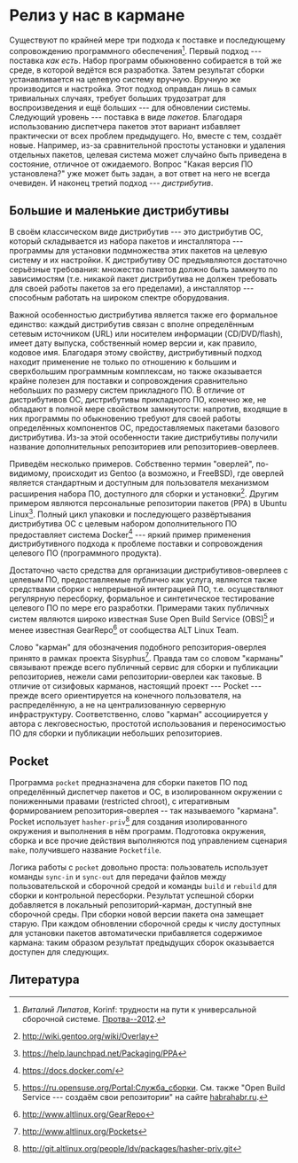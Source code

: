 Релиз у нас в кармане
=====================

Существуют по крайней мере три подхода к поставке и последующему
сопровождению программного обеспечения[^1]. Первый подход --- поставка
*как есть*. Набор программ обыкновенно собирается в той же среде, в
которой ведётся вся разработка. Затем результат сборки устанавливается
на целевую систему вручную. Вручную же производится и настройка. Этот
подход оправдан лишь в самых тривиальных случаях, требует больших
трудозатрат для воспроизведения и ещё больших --- для обновлении
системы. Следующий уровень --- поставка в виде *пакетов*. Благодаря
использованию диспетчера пакетов этот вариант избавляет практически от
всех проблем предыдущего. Но, вместе с тем, создаёт новые. Например,
из-за сравнительной простоты установки и удаления отдельных пакетов,
целевая система может случайно быть приведена в состояние, отличное от
ожидаемого. Вопрос "Какая версия ПО установлена?" уже может быть
задан, а вот ответ на него не всегда очевиден. И наконец третий
подход --- *дистрибутив*.


Большие и маленькие дистрибутивы
--------------------------------

В своём классическом виде дистрибутив --- это дистрибутив ОС, который
складывается из набора пакетов и инсталлятора --- программы для
установки подмножества этих пакетов на целевую систему и их
настройки. К дистрибутиву ОС предъявляются достаточно  серьёзные
требования: множество пакетов должно быть замкнуто по зависимостям
(т.е. никакой пакет дистрибутива не должен требовать для своей работы
пакетов за его пределами), а инсталлятор --- способным работать на
широком спектре оборудования.

Важной особенностью дистрибутива является также его
формальное единство: каждый дистрибутив связан с вполне определённым
сетевым источником (URL) или носителем информации (CD/DVD/flash),
имеет дату выпуска, собственный номер версии и, как правило, кодовое
имя. Благодаря этому свойству, дистрибутивный подход находит
применение не только по отношению к большим и сверхбольшим программным
комплексам, но также оказывается крайне полезен для поставки и
сопровождения сравнительно небольших по размеру систем прикладного
ПО. В отличие от дистрибутивов ОС, дистрибутивы прикладного ПО,
конечно же, не обладают в полной мере свойством замкнутости: напротив,
входящие в них программы по обыкновению требуют для своей работы
определённых компонентов ОС, предоставляемых пакетами базового
дистрибутива. Из-за этой особенности такие дистрибутивы получили
название дополнительных репозиториев или репозиториев-оверлеев.

Приведём несколько примеров. Собственно термин "оверлей", по-видимому,
происходит из Gentoo (а возможно, и FreeBSD), где оверлей является
стандартным и доступным для пользователя механизмом расширения набора
ПО, доступного для сборки и установки[^2]. Другим примером являются
персональные репозитории пакетов (PPA) в Ubuntu Linux[^3]. Полный
цикл упаковки и последующего развёртывания дистрибутива ОС с целевым
набором дополнительного ПО предоставляет система Docker[^4] --- яркий
пример применения дистрибутивного подхода к проблеме поставки и
сопровождения целевого ПО (программного продукта).

Достаточно часто средства для организации дистрибутивов-оверлеев с
целевым ПО, предоставляемые публично как услуга, являются также
средствами сборки с непрерывной интеграцией ПО, т.е. осуществляют
регулярную пересборку, формальное и синтетическое тестирование
целевого ПО по мере его разработки. Примерами таких публичных систем
являются широко известная Suse Open Build Service (OBS)[^5] и менее
известная GearRepo[^6] от сообщества ALT Linux Team.

Слово "карман" для обозначения подобного репозитория-оверлея принято в
рамках проекта Sisyphus[^7]. Правда там со словом "карманы" связывают
прежде всего публичный сервис для сборки и публикации репозиториев,
нежели сами репозитории-оверлеи как таковые. В отличие от сизифовых
карманов, настоящий проект --- Pocket --- прежде всего ориентируется
на конечного пользователя, на распределённую, а не на централизованную
серверную инфраструктуру. Соответственно, слово "карман" ассоциируется
у автора с лекговесностью, простотой использования и переносимостью ПО
для сборки и публикации небольших репозиториев.


Pocket
------

Программа `pocket` предназначена для сборки пакетов ПО под
определённый диспетчер пакетов и ОС, в изолированном окружении с
пониженными правами (restricted chroot), с итеративным формированием
репозитория-оверлея -- так называемого "кармана". Pocket использует
`hasher-priv`[^8] для создания изолированного окружения и выполнения в
нём программ. Подготовка окружения, сборка и все прочие действия
выполняются под управлением сценария `make`, получившего название
`Pocketfile`.

Логика работы с `pocket` довольно проста: пользователь использует
команды `sync-in` и `sync-out` для передачи файлов между
пользовательской и сборочной средой и команды `build` и `rebuild` для
сборки и контрольной пересборки. Результат успешной сборки добавляется
в локальный репозиторий-карман, доступный вне сборочной среды. При
сборки новой версии пакета она замещает старую. При каждом обновлении
сборочной среды к числу доступных для установки пакетов автоматически
прибавляется содержимое кармана: таким образом результат предыдущих
сборок оказывается доступен для следующих.


Литература
----------

[^1]: *Виталий Липатов*, Korinf: трудности на пути к универсальной
сборочной системе. [Протва--2012](http://www.altlinux.ru/media/protva-2012.pdf).
[^2]: <http://wiki.gentoo.org/wiki/Overlay>
[^3]: <https://help.launchpad.net/Packaging/PPA>
[^4]: <https://docs.docker.com/>
[^5]: <https://ru.opensuse.org/Portal:Служба_сборки>. См. также
"Open Build Service --- создаём свои репозитории" на сайте
[habrahabr.ru](http://habrahabr.ru/post/160609/).
[^6]: <http://www.altlinux.org/GearRepo>
[^7]: <http://www.altlinux.org/Pockets>
[^8]: <http://git.altlinux.org/people/ldv/packages/hasher-priv.git>
